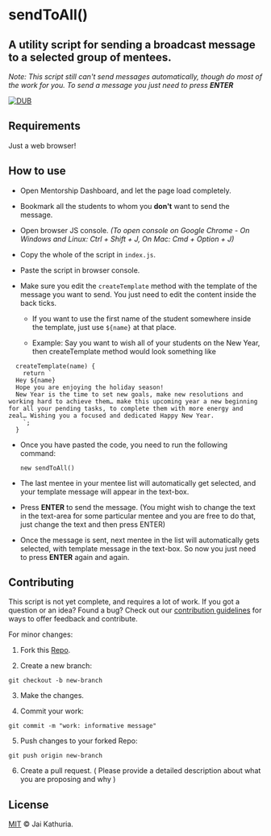 # **sendToAll()**
## A utility script for sending a broadcast message to a selected group of mentees.
*Note: This script still can't send messages automatically, though do most of the work for you. To send a message you just need to press **ENTER***

[![DUB](https://img.shields.io/dub/l/vibe-d.svg?style=for-the-badge)]()
## Requirements

Just a web browser!

## How to use
 * Open Mentorship Dashboard, and let the page load completely.

 * Bookmark all the students to whom you **don't** want to send the message.
 * Open browser JS console. *(To open console on Google Chrome -  On Windows and Linux: Ctrl + Shift + J, On Mac: Cmd + Option + J)*

 *  Copy the whole of the script in `index.js`.

 *  Paste the script in browser console.

 *  Make sure you edit the `createTemplate` method with the template of the message you want to send. You just need to edit the content inside the back ticks.

    * If you want to use the first name of the student somewhere inside the template, just use `${name}` at that place.

    * Example:
    Say you want to wish all of your students on the New Year, then createTemplate method would look something like

```
  createTemplate(name) {
    return `
  Hey ${name}
  Hope you are enjoying the holiday season!
  New Year is the time to set new goals, make new resolutions and working hard to achieve them… make this upcoming year a new beginning for all your pending tasks, to complete them with more energy and zeal… Wishing you a focused and dedicated Happy New Year.
    `;
  }
```      

* Once you have pasted the code, you need to run the following command:

  ```
  new sendToAll()
  ```
* The last mentee in your mentee list will automatically get selected, and your template message will appear in the text-box.

* Press **ENTER** to send the message. (You might wish to change the text in the text-area for some particular mentee and you are free to do that, just change the text and then press ENTER)

* Once the message is sent, next mentee in the list will automatically gets selected, with template message in the text-box. So now you just need to press **ENTER** again and again.

## Contributing

This script is not yet complete, and requires a lot of work. If you got a question or an idea? Found a bug? Check out our [contribution guidelines]() for ways to offer feedback and contribute.

For minor changes:
 1. Fork this [Repo](https://github.com/jaikathuria/SendToAll#fork-destination-box).

 2. Create a new branch:
 ```
 git checkout -b new-branch
 ```

 3. Make the changes.

 4. Commit your work:
 ```
 git commit -m "work: informative message"
 ```

 5. Push changes to your forked Repo:
 ```
 git push origin new-branch
 ```

 6. Create a pull request. ( Please provide a detailed description about what you are proposing and why )


## License

[MIT](LICENSE) © Jai Kathuria.
